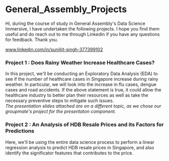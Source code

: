 # General_Assembly_Projects
Hi, during the course of study in General Assembly's Data Science Immersive, I have undertaken the following projects. I hope you find them useful and do reach out to me through Linkedin if you have any questions for feedback. Thank you.   

www.linkedin.com/in/suniljit-singh-377399102  

### Project 1 : Does Rainy Weather Increase Healthcare Cases?  
In this project, we'll be conducting an Exploratory Data Analysis (EDA) to see if the number of healthcare cases in Singapore increase during rainy weather. In particular, we will look into the increase in flu cases, dengue cases and road accidents. If the above statement is true, it could allow the healthcare industry to better plan their resources as well as take the necessary preventive steps to mitigate such issues.   
*The presentation slides attached are on a different topic, as we chose our groupmate's project for the presentaton component.*

### Project 2 : An Analysis of HDB Resale Prices and its Factors for Predictions  
Here, we'll be using the entire data science process to perform a linear regression analysis to predict HDB resale prices in Singapore, and also identify the significator features that contributes to the price.   


